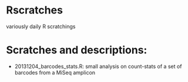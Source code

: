 Rscratches
==========

variously daily R scratchings


Scratches and descriptions:
===========================

* 20131204_barcodes_stats.R: small analysis on count-stats of a set of barcodes from a MiSeq amplicon 